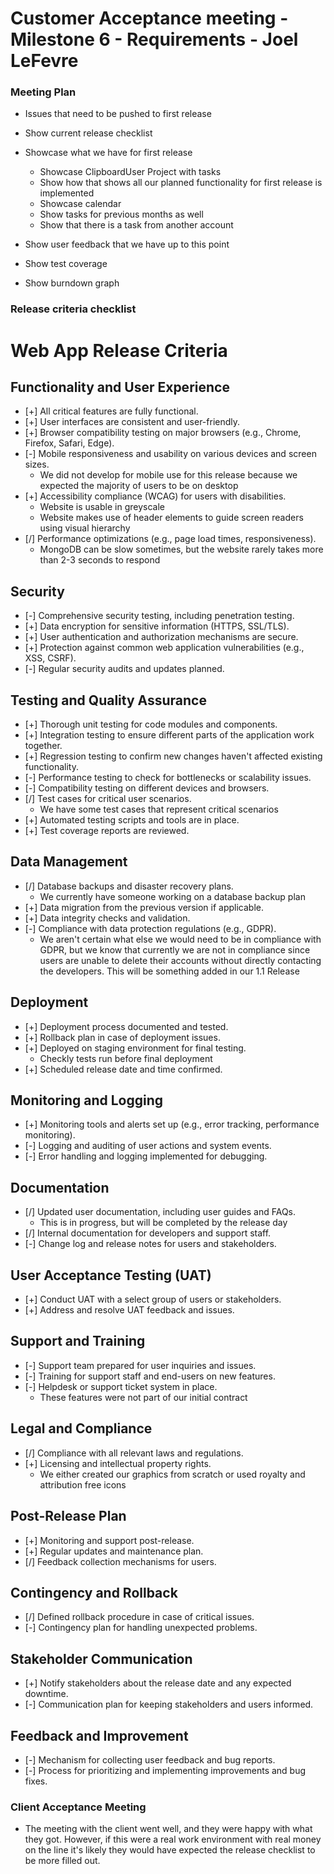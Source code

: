 # Customer Acceptance meeting - Milestone 6 - Requirements - Joel LeFevre

### Meeting Plan

* Issues that need to be pushed to first release

* Show current release checklist

* Showcase what we have for first release
    * Showcase ClipboardUser Project with tasks
    * Show how that shows all our planned functionality for first release is implemented
    * Showcase calendar
    * Show tasks for previous months as well
    * Show that there is a task from another account

* Show user feedback that we have up to this point

* Show test coverage

* Show burndown graph

### Release criteria checklist

# Web App Release Criteria

## Functionality and User Experience
- [+] All critical features are fully functional.
- [+] User interfaces are consistent and user-friendly.
- [+] Browser compatibility testing on major browsers (e.g., Chrome, Firefox, Safari, Edge).
- [-] Mobile responsiveness and usability on various devices and screen sizes.
    * We did not develop for mobile use for this release because we expected the majority of users to be on desktop
- [+] Accessibility compliance (WCAG) for users with disabilities.
    * Website is usable in greyscale
    * Website makes use of header elements to guide screen readers using visual hierarchy
- [/] Performance optimizations (e.g., page load times, responsiveness).
    * MongoDB can be slow sometimes, but the website rarely takes more than 2-3 seconds to respond

## Security
- [-] Comprehensive security testing, including penetration testing.
- [+] Data encryption for sensitive information (HTTPS, SSL/TLS).
- [+] User authentication and authorization mechanisms are secure.
- [+] Protection against common web application vulnerabilities (e.g., XSS, CSRF).
- [-] Regular security audits and updates planned.

## Testing and Quality Assurance
- [+] Thorough unit testing for code modules and components.
- [+] Integration testing to ensure different parts of the application work together.
- [+] Regression testing to confirm new changes haven't affected existing functionality.
- [-] Performance testing to check for bottlenecks or scalability issues.
- [-] Compatibility testing on different devices and browsers.
- [/] Test cases for critical user scenarios.
    * We have some test cases that represent critical scenarios
- [+] Automated testing scripts and tools are in place.
- [+] Test coverage reports are reviewed.

## Data Management
- [/] Database backups and disaster recovery plans.
    * We currently have someone working on a database backup plan
- [+] Data migration from the previous version if applicable.
- [+] Data integrity checks and validation.
- [-] Compliance with data protection regulations (e.g., GDPR).
    * We aren't certain what else we would need to be in compliance with GDPR, but we know that currently we are not in compliance since users are unable to delete their accounts without directly contacting the developers. This will be something added in our 1.1 Release

## Deployment
- [+] Deployment process documented and tested.
- [+] Rollback plan in case of deployment issues.
- [+] Deployed on staging environment for final testing.
    * Checkly tests run before final deployment
- [+] Scheduled release date and time confirmed.

## Monitoring and Logging
- [+] Monitoring tools and alerts set up (e.g., error tracking, performance monitoring).
- [-] Logging and auditing of user actions and system events.
- [-] Error handling and logging implemented for debugging.

## Documentation
- [/] Updated user documentation, including user guides and FAQs.
    * This is in progress, but will be completed by the release day
- [/] Internal documentation for developers and support staff.
- [-] Change log and release notes for users and stakeholders.

## User Acceptance Testing (UAT)
- [+] Conduct UAT with a select group of users or stakeholders.
- [+] Address and resolve UAT feedback and issues.

## Support and Training
- [-] Support team prepared for user inquiries and issues.
- [-] Training for support staff and end-users on new features.
- [-] Helpdesk or support ticket system in place.
    * These features were not part of our initial contract

## Legal and Compliance
- [/] Compliance with all relevant laws and regulations.
- [+] Licensing and intellectual property rights.
    * We either created our graphics from scratch or used royalty and attribution free icons

## Post-Release Plan
- [+] Monitoring and support post-release.
- [+] Regular updates and maintenance plan.
- [/] Feedback collection mechanisms for users.

## Contingency and Rollback
- [/] Defined rollback procedure in case of critical issues.
- [-] Contingency plan for handling unexpected problems.

## Stakeholder Communication
- [+] Notify stakeholders about the release date and any expected downtime.
- [-] Communication plan for keeping stakeholders and users informed.

## Feedback and Improvement
- [-] Mechanism for collecting user feedback and bug reports.
- [-] Process for prioritizing and implementing improvements and bug fixes.


### Client Acceptance Meeting

* The meeting with the client went well, and they were happy with what they got. However, if this were a real work environment with real money on the line it's likely they would have expected the release checklist to be more filled out.